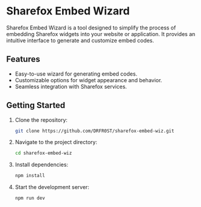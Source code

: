 # Sharefox Embed Wizard

Sharefox Embed Wizard is a tool designed to simplify the process of embedding Sharefox widgets into your website or application. It provides an intuitive interface to generate and customize embed codes.

## Features

- Easy-to-use wizard for generating embed codes.
- Customizable options for widget appearance and behavior.
- Seamless integration with Sharefox services.

## Getting Started

1. Clone the repository:
   ```bash
   git clone https://github.com/DRFR0ST/sharefox-embed-wiz.git
   ```
2. Navigate to the project directory:
   ```bash
   cd sharefox-embed-wiz
   ```
3. Install dependencies:
   ```bash
   npm install
   ```
4. Start the development server:
   ```bash
   npm run dev
   ```
